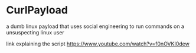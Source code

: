 # CurlPayload
a dumb linux payload that uses social engineering to run commands on a unsuspecting linux user



link explaining the script
https://www.youtube.com/watch?v=f0nOVKI0dew
